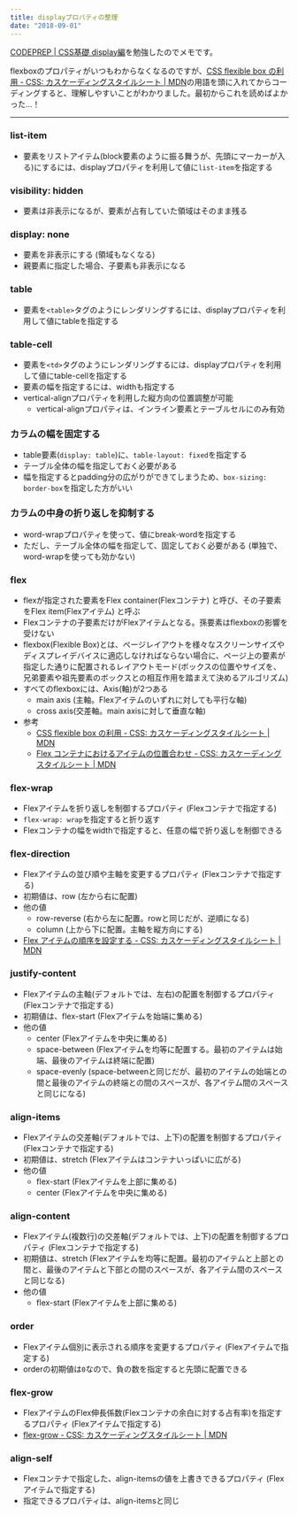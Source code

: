 ```yaml
---
title: displayプロパティの整理
date: "2018-09-01"
---
```


[CODEPREP | CSS基礎 display編](https://codeprep.jp/books/73)を勉強したのでメモです。

flexboxのプロパティがいつもわからなくなるのですが、[CSS flexible box の利用 - CSS: カスケーディングスタイルシート | MDN](https://developer.mozilla.org/ja/docs/Web/CSS/CSS_Flexible_Box_Layout/Using_CSS_flexible_boxes#Flexible_boxes_vocabulary)の用語を頭に入れてからコーディングすると、理解しやすいことがわかりました。最初からこれを読めばよかった...！

---

### list-item
- 要素をリストアイテム(block要素のように振る舞うが、先頭にマーカーが入る)にするには、displayプロパティを利用して値に`list-item`を指定する

### visibility: hidden
- 要素は非表示になるが、要素が占有していた領域はそのまま残る

### display: none
- 要素を非表示にする (領域もなくなる)
- 親要素に指定した場合、子要素も非表示になる

### table
- 要素を`<table>`タグのようにレンダリングするには、displayプロパティを利用して値にtableを指定する

### table-cell
- 要素を`<td>`タグのようにレンダリングするには、displayプロパティを利用して値にtable-cellを指定する
- 要素の幅を指定するには、widthも指定する
- vertical-alignプロパティを利用した縦方向の位置調整が可能
  - vertical-alignプロパティは、インライン要素とテーブルセルにのみ有効

### カラムの幅を固定する
- table要素(`display: table`)に、`table-layout: fixed`を指定する
- テーブル全体の幅を指定しておく必要がある
- 幅を指定するとpadding分の広がりができてしまうため、`box-sizing: border-box`を指定した方がいい

### カラムの中身の折り返しを抑制する
- word-wrapプロパティを使って、値にbreak-wordを指定する
- ただし、テーブル全体の幅を指定して、固定しておく必要がある (単独で、word-wrapを使っても効かない)

### flex
- flexが指定された要素をFlex container(Flexコンテナ) と呼び、その子要素をFlex item(Flexアイテム) と呼ぶ
- Flexコンテナの子要素だけがFlexアイテムとなる。孫要素はflexboxの影響を受けない
- flexbox(Flexible Box)とは、ページレイアウトを様々なスクリーンサイズやディスプレイデバイスに適応しなければならない場合に、ページ上の要素が指定した通りに配置されるレイアウトモード(ボックスの位置やサイズを、兄弟要素や祖先要素のボックスとの相互作用を踏まえて決めるアルゴリズム)
- すべてのflexboxには、Axis(軸)が2つある
  - main axis (主軸。Flexアイテムのいずれに対しても平行な軸)
  - cross axis(交差軸。main axisに対して垂直な軸)
- 参考
  - [CSS flexible box の利用 - CSS: カスケーディングスタイルシート | MDN](https://developer.mozilla.org/ja/docs/Web/CSS/CSS_Flexible_Box_Layout/Using_CSS_flexible_boxes#Flexible_boxes_vocabulary)
  - [Flex コンテナにおけるアイテムの位置合わせ - CSS: カスケーディングスタイルシート | MDN](https://developer.mozilla.org/ja/docs/Web/CSS/CSS_Flexible_Box_Layout/Aligning_Items_in_a_Flex_Container)

### flex-wrap
- Flexアイテムを折り返しを制御するプロパティ (Flexコンテナで指定する)
- `flex-wrap: wrap`を指定すると折り返す
- Flexコンテナの幅をwidthで指定すると、任意の幅で折り返しを制御できる

### flex-direction
- Flexアイテムの並び順や主軸を変更するプロパティ (Flexコンテナで指定する)
- 初期値は、row (左から右に配置)
- 他の値
  - row-reverse (右から左に配置。rowと同じだが、逆順になる)
  - column (上から下に配置。主軸を縦方向にする)
- [Flex アイテムの順序を設定する - CSS: カスケーディングスタイルシート | MDN](https://developer.mozilla.org/ja/docs/Web/CSS/CSS_Flexible_Box_Layout/Ordering_Flex_Items)

### justify-content
- Flexアイテムの主軸(デフォルトでは、左右)の配置を制御するプロパティ (Flexコンテナで指定する)
- 初期値は、flex-start (Flexアイテムを始端に集める)
- 他の値
  - center (Flexアイテムを中央に集める)
  - space-between (Flexアイテムを均等に配置する。最初のアイテムは始端、最後のアイテムは終端に配置)
  - space-evenly (space-betweenと同じだが、最初のアイテムの始端との間と最後のアイテムの終端との間のスペースが、各アイテム間のスペースと同じになる)

### align-items
- Flexアイテムの交差軸(デフォルトでは、上下)の配置を制御するプロパティ (Flexコンテナで指定する)
- 初期値は、stretch (Flexアイテムはコンテナいっぱいに広がる)
- 他の値
  - flex-start (Flexアイテムを上部に集める)
  - center (Flexアイテムを中央に集める)

### align-content
- Flexアイテム(複数行)の交差軸(デフォルトでは、上下)の配置を制御するプロパティ (Flexコンテナで指定する)
- 初期値は、stretch (Flexアイテムを均等に配置。最初のアイテムと上部との間と、最後のアイテムと下部との間のスペースが、各アイテム間のスペースと同じなる)
- 他の値
  - flex-start (Flexアイテムを上部に集める)

### order
- Flexアイテム個別に表示される順序を変更するプロパティ (Flexアイテムで指定する)
- orderの初期値は`0`なので、負の数を指定すると先頭に配置できる
  
### flex-grow
- FlexアイテムのFlex伸長係数(Flexコンテナの余白に対する占有率)を指定するプロパティ (Flexアイテムで指定する)
- [flex-grow - CSS: カスケーディングスタイルシート | MDN](https://developer.mozilla.org/ja/docs/Web/CSS/flex-grow)

### align-self
- Flexコンテナで指定した、align-itemsの値を上書きできるプロパティ (Flexアイテムで指定する)
- 指定できるプロパティは、align-itemsと同じ

